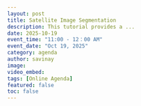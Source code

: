 ```yaml
---
layout: post
title: Satellite Image Segmentation
description: This tutorial provides a ...
date: 2025-10-19
event_time: "11:00 - 12：00 AM"        
event_date: "Oct 19, 2025"
category: agenda
author: savinay
image:
video_embed:
tags: [Online Agenda]
featured: false
toc: false
---
```



